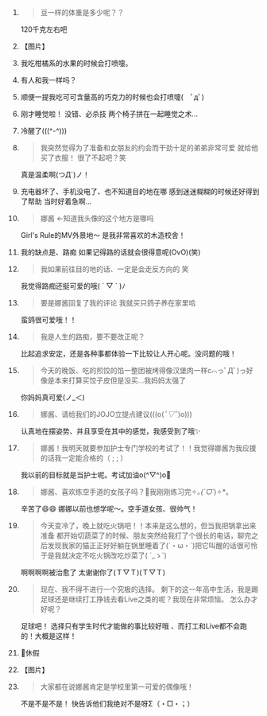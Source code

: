 1. > 豆一样的体重是多少呢？？

   120千克左右吧

2. 【图片】

3. 我吃柑橘系的水果的时候会打喷嚏。

4. 有人和我一样吗？

5. 顺便一提我吃可可含量高的巧克力的时候也会打喷嚏(　ﾟдﾟ)

6. 刚才睡觉啦！ 没错、必杀技 两个椅子拼在一起睡觉之术…

7. 冷醒了(((^-^)))

8. > 我突然觉得为了准备和女朋友的约会而干劲十足的弟弟非常可爱 就给他买了衣服！ 很了不起吧？笑

   真是温柔啊(つД`)ノ！

9. 充电器坏了、手机没电了、也不知道目的地在哪 感到迷迷糊糊的时候还好得到了帮助 当时好着急啊…

10. > 娜酱 ←知道我头像的这个地方是哪吗

    Girl's Rule的MV外景地〜 是我非常喜欢的木造校舎！

11. 我的缺点是、路痴 如果记得路的话就会很得意呢(OvO)(笑)

12. > 我如果前往目的地的话、一定是会走反方向的 笑

    我觉得路痴还挺可爱的哦( ´ ▽ ` )ﾉ

13. > 要是娜酱回复了我的评论 我就买只鸽子养在家里哈

    蛮鸽很可爱哦！！

14. > 我是人生的路痴，要不要改正呢？

    比起追求安定，还是各种事都体验一下比较让人开心呢。没问题的哦！

15. > 今天的晚饭、吃的煎饺的馅一整团被烤得像汉堡肉一样c⌒っﾟДﾟ)っ好像是本来打算买饺子皮但是没买…我妈妈太强了

    你妈妈真可爱(ノ_＜)

16. > 娜酱、请给我们的JOJO立提点建议(((o(*ﾟ▽ﾟ*)o)))

    认真地在摆姿势、并且享受在其中的感觉，我感受到了哦✨

17. > 娜酱！我明天就要参加护士专门学校的考试了！！我觉得娜酱为我应援的话我一定能合格的（ ; ; ）

    我以前的目标就是当护士呢。考试加油o(^▽^)o🚩

18. > 娜酱、喜欢练空手道的女孩子吗？💏我刚刚练习完✧*｡(ˊᗜˋ*)✧*｡

    辛苦了😄😄 娜娜以前也想学呢〜。空手道女孩、很帅气！

19. > 今天变冷了，晚上就吃火锅吧！！本来是这么想的，但当我把锅拿出来准备 都开始切蔬菜了的时候、朋友突然给我打了个很长的电话，聊完之后发现我家的猫正正好好躺在锅里睡着了(´・ω・\`)把它叫醒的话很可怜 于是我就决定不吃火锅改吃炒菜了( ´_ゝ\`)

    啊啊啊啊被治愈了 太谢谢你了(Ｔ▽Ｔ)(Ｔ▽Ｔ)

20. > 现在、我不得不进行一个究极的选择。 剩下的这一年高中生活，我是踢足球还是继续打工挣钱去看Live之类的呢？我现在非常烦恼。 怎么办才好呢？

    足球吧！ 选择只有学生时代才能做的事比较好哦 、而打工和Live都不会跑的！大概是这样！

21. 👀休假

22. 【图片】

23. > 大家都在说娜酱肯定是学校里第一可爱的偶像哦！

    不是不是不是！ 快告诉他们我绝对不是呀Σ（・□・；）